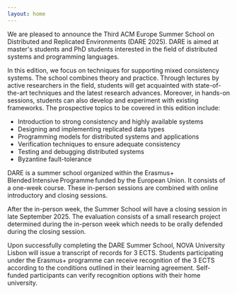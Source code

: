 ```yaml
---
layout: home
---
```



We are pleased to announce the Third ACM Europe Summer School on Distributed and Replicated Environments (DARE 2025).
DARE is aimed at master's students and PhD students interested in the field of distributed systems and programming languages.

In this edition, we focus on techniques for supporting mixed consistency systems. The school combines theory and practice. Through lectures by active researchers in the field, students will get acquainted with state-of-the-art techniques and the latest research advances. Moreover, in hands-on sessions, students can also develop and experiment with existing frameworks.
The prospective topics to be covered in this edition include:

- Introduction to strong consistency and highly available systems
- Designing and implementing replicated data types
- Programming models for distributed systems and applications
- Verification techniques to ensure adequate consistency
- Testing and debugging distributed systems
- Byzantine fault-tolerance


DARE is a summer school organized within the Erasmus+ Blended Intensive Programme funded by the European Union. It consists of a one-week course. These in-person sessions are combined with online introductory and closing sessions.

After the in-person week, the Summer School will have a closing session in late September 2025. The evaluation consists of a small research project determined during the in-person week which needs to be orally defended during the closing session.

Upon successfully completing the DARE Summer School, NOVA University Lisbon will issue a transcript of records for 3 ECTS. Students participating under the Erasmus+ programme can receive recognition of the 3 ECTS according to the conditions outlined in their learning agreement. Self-funded participants can verify recognition options with their home university.
